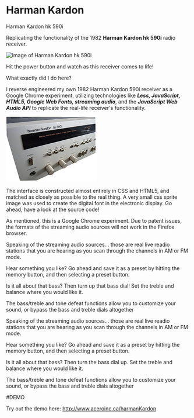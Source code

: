 # Harman Kardon
Harman Kardon hk 590i

Replicating the functionality of the 1982 <b>Harman Kardon hk 590i</b> radio receiver.

![Image of Harman Kardon hk 590i](http://classicreceivers.com/wp-content/uploads/2011/08/harman-kardon-hk-590i-corner3.jpg)

<p>Hit the power button and watch as this receiver comes to life!</p>

<p>What exactly did I do here?</p>
<p>I reverse engineered my own 1982 Harman Kardon 590i receiver as a Google Chrome experiment, utilizing technologies like <i><b>Less, JavaScript, HTML5, Google Web Fonts, streaming audio</b></i>, and the <i><b>JavaScript Web Audio API</b></i> to replicate the real-life receiver's functionality.</p>

<img src="img/hk-590i.png" alt="image of interface">

<p>The interface is constructed almost entirely in CSS and HTML5, and matched as closely as possible to the real thing. A very small css sprite image was used to create the digital font in the electronic display. Go ahead, have a look at the source code!<br>
</p>

<p>As mentioned, this is a Google Chrome experiment. Due to patent issues, the formats of the streaming audio sources will not work in the Firefox browser.</p> 

<p>Speaking of the streaming audio sources... those are real live readio stations that you are hearing as you scan through the channels in AM or FM mode.</p>

<p>Hear something you like? Go ahead and save it as a preset by hitting the memory button, and then selecting a preset button.</p>

<p>Is it all about that bass? Then turn up that bass dial! Set the treble and balance where you would like it.</p>

<p>The bass/treble and tone defeat functions allow you to customize your sound, or bypass the bass and treble dials altogether</p>

<p>Speaking of the streaming audio sources... those are real live readio stations that you are hearing as you scan through the channels in AM or FM mode.</p>

<p>Hear something you like? Go ahead and save it as a preset by hitting the memory button, and then selecting a preset button.</p>

<p>Is it all about that bass? Then turn the bass dial up. Set the treble and balance where you would like it.</p>

<p>The bass/treble and tone defeat functions allow you to customize your sound, or bypass the bass and treble dials altogether</p>

#DEMO

Try out the demo here: http://www.aceroinc.ca/harmanKardon
